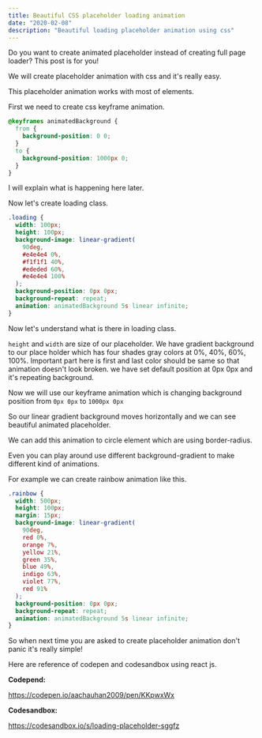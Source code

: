 ```yaml
---
title: Beautiful CSS placeholder loading animation 
date: "2020-02-08"
description: "Beautiful loading placeholder animation using css"
---
```


Do you want to create animated placeholder instead of creating full page loader? This post is for you!

We will create placeholder animation with css and it's really easy.

This placeholder animation works with most of elements.

First we need to create css keyframe animation.

```css
@keyframes animatedBackground {
  from {
    background-position: 0 0;
  }
  to {
    background-position: 1000px 0;
  }
}
```

I will explain what is happening here later.

Now let's create loading class.

```css
.loading {
  width: 100px;
  height: 100px;
  background-image: linear-gradient(
    90deg,
    #e4e4e4 0%,
    #f1f1f1 40%,
    #ededed 60%,
    #e4e4e4 100%
  );
  background-position: 0px 0px;
  background-repeat: repeat;
  animation: animatedBackground 5s linear infinite;
}
```

Now let's understand what is there in loading class.

`height` and `width` are size of our placeholder.
We have gradient background to our place holder which has four shades gray colors at 0%, 40%, 60%, 100%. Important part here is first and last color should be same so that animation doesn't look broken.
we have set default position at 0px 0px and it's repeating background.

Now we will use our keyframe animation which is changing background position from `0px 0px` to `1000px 0px`

So our linear gradient background moves horizontally and we can see beautiful animated placeholder.

We can add this animation to circle element which are using border-radius.

Even you can play around use different background-gradient to make different kind of animations.

For example we can create rainbow animation like this.

```css
.rainbow {
  width: 500px;
  height: 100px;
  margin: 15px;
  background-image: linear-gradient(
    90deg,
    red 0%,
    orange 7%,
    yellow 21%,
    green 35%,
    blue 49%,
    indigo 63%,
    violet 77%,
    red 91%
  );
  background-position: 0px 0px;
  background-repeat: repeat;
  animation: animatedBackground 5s linear infinite;
}
```

So when next time you are asked to create placeholder animation don't panic it's really simple!

Here are reference of codepen and codesandbox using react js.

**Codepend:** 

https://codepen.io/aachauhan2009/pen/KKpwxWx

**Codesandbox:**

https://codesandbox.io/s/loading-placeholder-sggfz